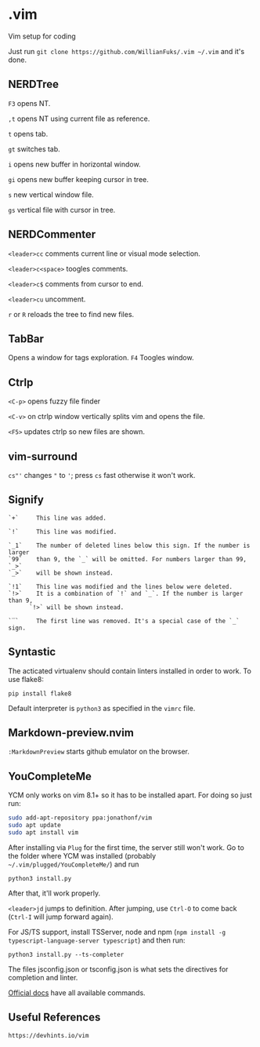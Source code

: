 # .vim
Vim setup for coding

Just run `git clone https://github.com/WillianFuks/.vim ~/.vim` and it's done.

## NERDTree

`F3` opens NT.

`,t` opens NT using current file as reference.

`t` opens tab.

`gt` switches tab.

`i` opens new buffer in horizontal window.

`gi` opens new buffer keeping cursor in tree.

`s` new vertical window file.

`gs` vertical file with cursor in tree.


## NERDCommenter

`<leader>cc` comments current line or visual mode selection.

`<leader>c<space>` toogles comments.

`<leader>c$` comments from cursor to end.

`<leader>cu` uncomment.

`r` or `R` reloads the tree to find new files.

## TabBar

Opens a window for tags exploration.
`F4` Toogles window.

## Ctrlp

`<C-p>` opens fuzzy file finder

`<C-v>` on ctrlp window vertically splits vim and opens the file.

`<F5>` updates ctrlp so new files are shown.

## vim-surround

`cs"'` changes `"` to `'`; press `cs` fast otherwise it won't work.

## Signify

    `+`     This line was added.

    `!`     This line was modified.

    `_1`    The number of deleted lines below this sign. If the number is larger
    `99`    than 9, the `_` will be omitted. For numbers larger than 99, `_>`
    `_>`    will be shown instead.

    `!1`    This line was modified and the lines below were deleted.
    `!>`    It is a combination of `!` and `_`. If the number is larger than 9,
          `!>` will be shown instead.

    `‾`     The first line was removed. It's a special case of the `_` sign.

## Syntastic

The acticated virtualenv should contain linters installed in order to work. To use flake8:

    pip install flake8

Default interpreter is `python3` as specified in the `vimrc` file.

## Markdown-preview.nvim

`:MarkdownPreview` starts github emulator on the browser.

## YouCompleteMe

YCM only works on vim 8.1+ so it has to be installed apart. For doing so just run:

```sh
sudo add-apt-repository ppa:jonathonf/vim
sudo apt update
sudo apt install vim
```
After installing via `Plug` for the first time, the server still won't work. Go to the folder where YCM was installed (probably `~/.vim/plugged/YouCompleteMe/`) and run

    python3 install.py

After that, it'll work properly.

`<leader>jd` jumps to definition. After jumping, use `Ctrl-O` to come back (`Ctrl-I` will jump forward again).

For JS/TS support, install TSServer, node and npm (`
npm install -g typescript-language-server typescript
`) and then run:

    python3 install.py --ts-completer

The files jsconfig.json or tsconfig.json is what sets the directives for completion and linter.

[Official docs](https://github.com/ycm-core/YouCompleteMe#ycmcompleter-subcommands) have all available commands.

## Useful References

    https://devhints.io/vim
